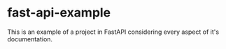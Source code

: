 # fast-api-example
This is an example of a project in FastAPI considering every aspect of it's documentation.
